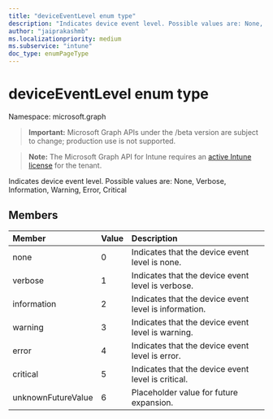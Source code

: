 ```yaml
---
title: "deviceEventLevel enum type"
description: "Indicates device event level. Possible values are: None, Verbose, Information, Warning, Error, Critical"
author: "jaiprakashmb"
ms.localizationpriority: medium
ms.subservice: "intune"
doc_type: enumPageType
---
```


# deviceEventLevel enum type

Namespace: microsoft.graph
> **Important:** Microsoft Graph APIs under the /beta version are subject to change; production use is not supported.

> **Note:** The Microsoft Graph API for Intune requires an [active Intune license](https://go.microsoft.com/fwlink/?linkid=839381) for the tenant.


Indicates device event level. Possible values are: None, Verbose, Information, Warning, Error, Critical

## Members
|Member|Value|Description|
|:---|:---|:---|
|none|0|Indicates that the device event level is none.|
|verbose|1|Indicates that the device event level is verbose.|
|information|2|Indicates that the device event level is information.|
|warning|3|Indicates that the device event level is warning.|
|error|4|Indicates that the device event level is error.|
|critical|5|Indicates that the device event level is critical.|
|unknownFutureValue|6|Placeholder value for future expansion.|
